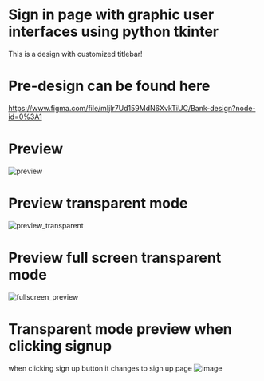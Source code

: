 # Sign in page with graphic user interfaces using python tkinter

This is a design with customized titlebar!

# Pre-design can be found here
https://www.figma.com/file/mIjlr7Ud159MdN6XvkTiUC/Bank-design?node-id=0%3A1

# Preview 
![preview](https://user-images.githubusercontent.com/54373229/194892898-554ebd8b-5854-4115-9fc3-cd4233f44c9f.png)
# Preview transparent mode
![preview_transparent](https://user-images.githubusercontent.com/54373229/194892659-816f825d-5ed9-45e1-b159-14d2d512f6ff.png)
# Preview full screen transparent mode
![fullscreen_preview](https://user-images.githubusercontent.com/54373229/194892673-cc7c7256-c3f9-4dd5-bb56-5c8b88565ab7.png)
# Transparent mode preview when clicking signup 
when clicking sign up button it changes to sign up page
![image](https://user-images.githubusercontent.com/54373229/195224408-fa3dcfb1-a48e-4be3-9f08-b993d0c0f9a7.png)
